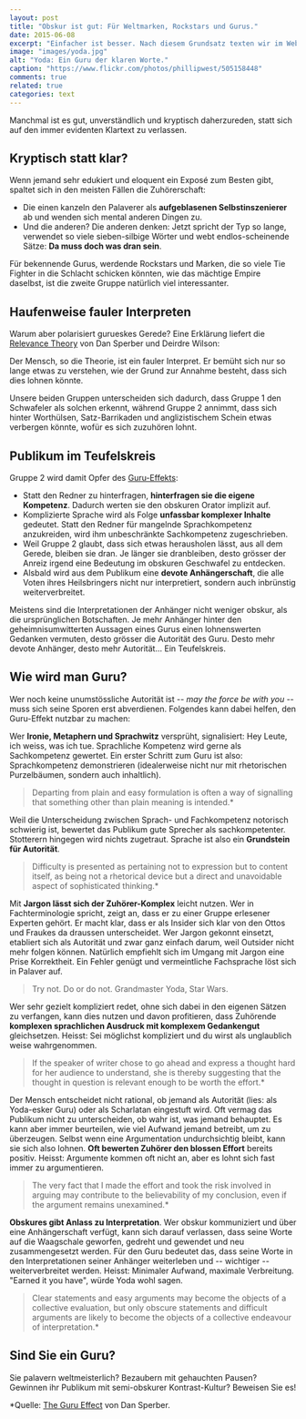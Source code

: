 ```yaml
---
layout: post
title: "Obskur ist gut: Für Weltmarken, Rockstars und Gurus."
date: 2015-06-08
excerpt: "Einfacher ist besser. Nach diesem Grundsatz texten wir im Web. Aber: Für manche lohnt es sich kompliziert zu kommunizieren."
image: "images/yoda.jpg"
alt: "Yoda: Ein Guru der klaren Worte."
caption: "https://www.flickr.com/photos/phillipwest/505158448"
comments: true
related: true
categories: text
---
```


Manchmal ist es gut, unverständlich und kryptisch daherzureden, statt sich auf den immer evidenten Klartext zu verlassen.

## Kryptisch statt klar?

Wenn jemand sehr edukiert und eloquent ein Exposé zum Besten gibt, spaltet sich in den meisten Fällen die Zuhörerschaft: 

- Die einen kanzeln den Palaverer als **aufgeblasenen Selbstinszenierer** ab und wenden sich mental anderen Dingen zu.
- Und die anderen? Die anderen denken: Jetzt spricht der Typ so lange, verwendet so viele sieben-silbige Wörter und webt endlos-scheinende Sätze: **Da muss doch was dran sein**.

Für bekennende Gurus, werdende Rockstars und Marken, die so viele Tie Fighter in die Schlacht schicken könnten, wie das mächtige Empire daselbst, ist die zweite Gruppe natürlich viel interessanter.

## Haufenweise fauler Interpreten

Warum aber polarisiert gurueskes Gerede? Eine Erklärung liefert die [Relevance Theory](http://en.wikipedia.org/wiki/Relevance_theory) von Dan Sperber und Deirdre Wilson: 

Der Mensch, so die Theorie, ist ein fauler Interpret. Er bemüht sich nur so lange etwas zu verstehen, wie der Grund zur Annahme besteht, dass sich dies lohnen könnte.

Unsere beiden Gruppen unterscheiden sich dadurch, dass Gruppe 1 den Schwafeler als solchen erkennt, während Gruppe 2 annimmt, dass sich hinter Worthülsen, Satz-Barrikaden und anglizistischem Schein etwas verbergen könnte, wofür es sich zuzuhören lohnt. 

## Publikum im Teufelskreis

Gruppe 2 wird damit Opfer des [Guru-Effekts](http://www.dan.sperber.fr/wp-content/uploads/guru-effect.pdf):

- Statt den Redner zu hinterfragen, **hinterfragen sie die eigene Kompetenz**. Dadurch werten sie den obskuren Orator implizit auf.
- Komplizierte Sprache wird als Folge **unfassbar komplexer Inhalte** gedeutet. Statt den Redner für mangelnde Sprachkompetenz anzukreiden, wird ihm unbeschränkte Sachkompetenz zugeschrieben.
- Weil Gruppe 2 glaubt, dass sich etwas herausholen lässt, aus all dem Gerede, bleiben sie dran. Je länger sie dranbleiben, desto grösser der Anreiz irgend eine Bedeutung im obskuren Geschwafel zu entdecken. 
- Alsbald wird aus dem Publikum eine **devote Anhängerschaft**, die alle Voten ihres Heilsbringers nicht nur interpretiert, sondern auch inbrünstig weiterverbreitet.

Meistens sind die Interpretationen der Anhänger nicht weniger obskur, als die ursprünglichen Botschaften. Je mehr Anhänger hinter den geheimnisumwitterten Aussagen eines Gurus einen lohnenswerten Gedanken vermuten, desto grösser die Autorität des Guru. Desto mehr devote Anhänger, desto mehr Autorität... Ein Teufelskreis.


## Wie wird man Guru?

Wer noch keine unumstössliche Autorität ist -- *may the force be with you* -- muss sich seine Sporen erst abverdienen. Folgendes kann dabei helfen, den Guru-Effekt nutzbar zu machen:

Wer **Ironie, Metaphern und Sprachwitz** versprüht, signalisiert: Hey Leute, ich weiss, was ich tue. Sprachliche Kompetenz wird gerne als Sachkompetenz gewertet. Ein erster Schritt zum Guru ist also: Sprachkompetenz demonstrieren (idealerweise nicht nur mit rhetorischen Purzelbäumen, sondern auch inhaltlich).

> Departing from plain and easy formulation is often a way of signalling that something other than plain meaning is intended.*

Weil die Unterscheidung zwischen Sprach- und Fachkompetenz notorisch schwierig ist, bewertet das Publikum gute Sprecher als sachkompetenter. Stotterern hingegen wird nichts zugetraut. Sprache ist also ein **Grundstein für Autorität**.

> Difficulty is presented as pertaining not to expression but to content itself, as being not a rhetorical device but a direct and unavoidable aspect of sophisticated thinking.*

Mit **Jargon lässt sich der Zuhörer-Komplex** leicht nutzen. Wer in Fachterminologie spricht, zeigt an, dass er zu einer Gruppe erlesener Experten gehört. Er macht klar, dass er als Insider sich klar von den Ottos und Fraukes da draussen unterscheidet. Wer Jargon gekonnt einsetzt, etabliert sich als Autorität und zwar ganz einfach darum, weil Outsider nicht mehr folgen können. Natürlich empfiehlt sich im Umgang mit Jargon eine Prise Korrektheit. Ein Fehler genügt und vermeintliche Fachsprache löst sich in Palaver auf.

> Try not. Do or do not. Grandmaster Yoda, Star Wars.

Wer sehr gezielt kompliziert redet, ohne sich dabei in den eigenen Sätzen zu verfangen, kann dies nutzen und davon profitieren, dass Zuhörende **komplexen sprachlichen Ausdruck mit komplexem Gedankengut** gleichsetzen. Heisst: Sei möglichst kompliziert und du wirst als unglaublich weise wahrgenommen.

> If the speaker of writer chose to go ahead and express a thought hard for her audience to understand, she is thereby suggesting that the thought in question is relevant enough to be worth the effort.*

Der Mensch entscheidet nicht rational, ob jemand als Autorität (lies: als Yoda-esker Guru) oder als Scharlatan eingestuft wird. Oft vermag das Publikum nicht zu unterscheiden, ob wahr ist, was jemand behauptet. Es kann aber immer beurteilen, wie viel Aufwand jemand betreibt, um zu überzeugen. Selbst wenn eine Argumentation undurchsichtig bleibt, kann sie sich also lohnen. **Oft bewerten Zuhörer den blossen Effort** bereits positiv. Heisst: Argumente kommen oft nicht an, aber es lohnt sich fast immer zu argumentieren.

> The very fact that I made the effort and took the risk involved in arguing may contribute to the believability of my conclusion, even if the argument remains unexamined.*

**Obskures gibt Anlass zu Interpretation**. Wer obskur kommuniziert und über eine Anhängerschaft verfügt, kann sich darauf verlassen, dass seine Worte auf die Waagschale geworfen, gedreht und gewendet und neu zusammengesetzt werden. Für den Guru bedeutet das, dass seine Worte in den Interpretationen seiner Anhänger weiterleben und -- wichtiger -- weiterverbreitet werden. Heisst: Minimaler Aufwand, maximale Verbreitung. "Earned it you have", würde Yoda wohl sagen. 

> Clear statements and easy arguments may become the objects of a collective evaluation, but only obscure statements and difficult arguments are likely to become the objects of a collective endeavour of interpretation.*

## Sind Sie ein Guru?

Sie palavern weltmeisterlich? Bezaubern mit gehauchten Pausen? Gewinnen ihr Publikum mit semi-obskurer Kontrast-Kultur? Beweisen Sie es!

*Quelle: [The Guru Effect](http://www.dan.sperber.fr/wp-content/uploads/guru-effect.pdf) von Dan Sperber.
